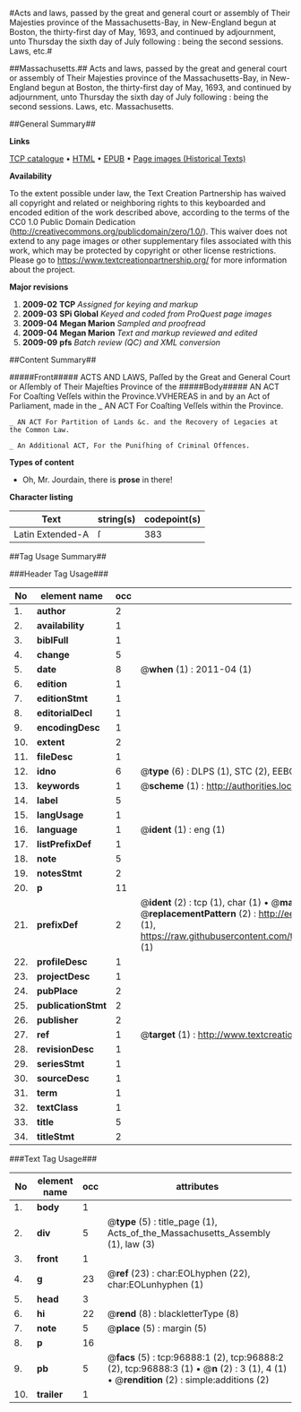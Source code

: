 #Acts and laws, passed by the great and general court or assembly of Their Majesties province of the Massachusetts-Bay, in New-England begun at Boston, the thirty-first day of May, 1693, and continued by adjournment, unto Thursday the sixth day of July following : being the second sessions. Laws, etc.#

##Massachusetts.##
Acts and laws, passed by the great and general court or assembly of Their Majesties province of the Massachusetts-Bay, in New-England begun at Boston, the thirty-first day of May, 1693, and continued by adjournment, unto Thursday the sixth day of July following : being the second sessions.
Laws, etc.
Massachusetts.

##General Summary##

**Links**

[TCP catalogue](http://www.ota.ox.ac.uk/tcp/)  • 
[HTML](http://tei.it.ox.ac.uk/tcp/Texts-HTML/free/A52/A52197.html)  • 
[EPUB](http://tei.it.ox.ac.uk/tcp/Texts-EPUB/free/A52/A52197.epub) • 
[Page images (Historical Texts)](https://historicaltexts.jisc.ac.uk/eebo-13044816e)

**Availability**

To the extent possible under law, the Text Creation Partnership has waived all copyright and related or neighboring rights to this keyboarded and encoded edition of the work described above, according to the terms of the CC0 1.0 Public Domain Dedication (http://creativecommons.org/publicdomain/zero/1.0/). This waiver does not extend to any page images or other supplementary files associated with this work, which may be protected by copyright or other license restrictions. Please go to https://www.textcreationpartnership.org/ for more information about the project.

**Major revisions**

1. __2009-02__ __TCP__ *Assigned for keying and markup*
1. __2009-03__ __SPi Global__ *Keyed and coded from ProQuest page images*
1. __2009-04__ __Megan Marion__ *Sampled and proofread*
1. __2009-04__ __Megan Marion__ *Text and markup reviewed and edited*
1. __2009-09__ __pfs__ *Batch review (QC) and XML conversion*

##Content Summary##

#####Front#####
ACTS AND LAWS, Paſſed by the Great and General Court or Aſſembly of Their Majeſties Province of the 
#####Body#####
AN ACT For Coaſting Veſſels within the Province.VVHEREAS in and by an Act of Parliament, made in the
    _ AN ACT For Coaſting Veſſels within the Province.

    _ AN ACT For Partition of Lands &c. and the Recovery of Legacies at the Common Law.

    _ An Additional ACT, For the Puniſhing of Criminal Offences.

**Types of content**

  * Oh, Mr. Jourdain, there is **prose** in there!

**Character listing**


|Text|string(s)|codepoint(s)|
|---|---|---|
|Latin Extended-A|ſ|383|

##Tag Usage Summary##

###Header Tag Usage###

|No|element name|occ|attributes|
|---|---|---|---|
|1.|__author__|2||
|2.|__availability__|1||
|3.|__biblFull__|1||
|4.|__change__|5||
|5.|__date__|8| @__when__ (1) : 2011-04 (1)|
|6.|__edition__|1||
|7.|__editionStmt__|1||
|8.|__editorialDecl__|1||
|9.|__encodingDesc__|1||
|10.|__extent__|2||
|11.|__fileDesc__|1||
|12.|__idno__|6| @__type__ (6) : DLPS (1), STC (2), EEBO-CITATION (1), OCLC (1), VID (1)|
|13.|__keywords__|1| @__scheme__ (1) : http://authorities.loc.gov/ (1)|
|14.|__label__|5||
|15.|__langUsage__|1||
|16.|__language__|1| @__ident__ (1) : eng (1)|
|17.|__listPrefixDef__|1||
|18.|__note__|5||
|19.|__notesStmt__|2||
|20.|__p__|11||
|21.|__prefixDef__|2| @__ident__ (2) : tcp (1), char (1)  •  @__matchPattern__ (2) : ([0-9\-]+):([0-9IVX]+) (1), (.+) (1)  •  @__replacementPattern__ (2) : http://eebo.chadwyck.com/downloadtiff?vid=$1&page=$2 (1), https://raw.githubusercontent.com/textcreationpartnership/Texts/master/tcpchars.xml#$1 (1)|
|22.|__profileDesc__|1||
|23.|__projectDesc__|1||
|24.|__pubPlace__|2||
|25.|__publicationStmt__|2||
|26.|__publisher__|2||
|27.|__ref__|1| @__target__ (1) : http://www.textcreationpartnership.org/docs/. (1)|
|28.|__revisionDesc__|1||
|29.|__seriesStmt__|1||
|30.|__sourceDesc__|1||
|31.|__term__|1||
|32.|__textClass__|1||
|33.|__title__|5||
|34.|__titleStmt__|2||


###Text Tag Usage###

|No|element name|occ|attributes|
|---|---|---|---|
|1.|__body__|1||
|2.|__div__|5| @__type__ (5) : title_page (1), Acts_of_the_Massachusetts_Assembly (1), law (3)|
|3.|__front__|1||
|4.|__g__|23| @__ref__ (23) : char:EOLhyphen (22), char:EOLunhyphen (1)|
|5.|__head__|3||
|6.|__hi__|22| @__rend__ (8) : blackletterType (8)|
|7.|__note__|5| @__place__ (5) : margin (5)|
|8.|__p__|16||
|9.|__pb__|5| @__facs__ (5) : tcp:96888:1 (2), tcp:96888:2 (2), tcp:96888:3 (1)  •  @__n__ (2) : 3 (1), 4 (1)  •  @__rendition__ (2) : simple:additions (2)|
|10.|__trailer__|1||
